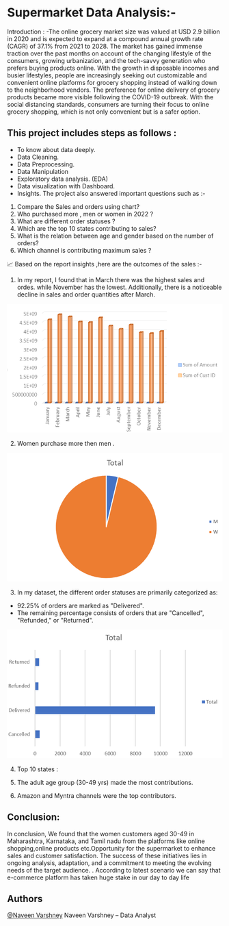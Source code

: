 # Supermarket Data Analysis:- 

Introduction :
-The online grocery market size was valued at USD 2.9 billion in 2020 and is expected to expand at a compound annual growth rate (CAGR) of 37.1% from 2021 to 2028. The market has gained immense traction over the past months on account of the changing lifestyle of the consumers, growing urbanization, and the tech-savvy generation who prefers buying products online. With the growth in disposable incomes and busier lifestyles, people are increasingly seeking out customizable and convenient online platforms for grocery shopping instead of walking down to the neighborhood vendors. The preference for online delivery of grocery products became more visible following the COVID-19 outbreak. With the social distancing standards, consumers are turning their focus to online grocery shopping, which is not only convenient but is a safer option.  

This project includes steps as follows :
-
-	To know about data deeply.
-	Data Cleaning.
-	Data Preprocessing.
-  	Data Manipulation 
-	Exploratory data analysis. (EDA)
-	Data visualization with Dashboard.
-    Insights.
  The project also answered important questions such as :-
1.	Compare the Sales and orders using chart?
2.	Who purchased more , men or women in 2022 ?
3.	What are different order statuses ?
4.	Which are the top 10 states contributing to sales?
5.	What is the relation between age and gender based on the number of orders?
6.	Which channel is contributing maximum sales ?


📈 Based on the report insights ,here are the outcomes of the sales :-
1.	In my report, I found that in March there was the highest sales and ordes. while November has the lowest. Additionally, there is a noticeable decline in sales and order quantities after March.
<p align="center">
  <img width="600" height="300" src="sales pic/Screenshot 2024-02-01 123247.png">
</p>
  

2.	Women  purchase more  then men .
  <p align="center">
  <img width="600" height="300" src="sales%20pic/Screenshot%202024-02-01%20123204.png">
</p>
 

3.	In my dataset, the different order statuses are primarily categorized as:
-	92.25% of orders are marked as "Delivered".
-	The remaining percentage consists of orders that are "Cancelled", "Refunded," or "Returned".
  <p align="center">
  <img width="600" height="300" src="sales pic/Screenshot 2024-02-01 123328.png">
</p>
 
4.	Top 10 states :
 
 
5.	The adult age group (30-49 yrs) made the most contributions.
 
 
6.	Amazon and Myntra channels were the top contributors.
 

Conclusion:
-
In conclusion, We found that the women customers aged 30-49 in Maharashtra, Karnataka, and Tamil nadu from the  platforms like online shopping,online products etc.Opportunity for the supermarket to enhance sales and customer satisfaction. The success of these initiatives lies in ongoing analysis, adaptation, and a commitment to meeting the evolving needs of the target audience. . According to latest scenario we can say that e-commerce platform has taken huge stake in our day to day life








## Authors
[@Naveen Varshney]( https://github.com/naveenvar07)
Naveen Varshney – Data Analyst


